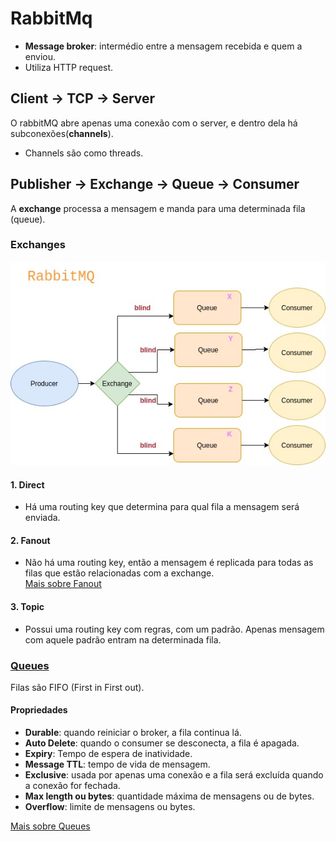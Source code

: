 # RabbitMq
 
* **Message broker**: intermédio entre a mensagem recebida e quem a enviou.
* Utiliza HTTP request.

## Client -> TCP -> Server
O rabbitMQ abre apenas uma conexão com o server, e dentro dela há subconexões(**channels**).
* Channels são como threads.

## Publisher  ->  Exchange  ->  Queue  ->  Consumer
A **exchange** processa a mensagem e manda para uma determinada fila (queue).

### Exchanges
![RabbitMQ](./assets/rabbitMQ.jpg)
#### 1. Direct
* Há uma routing key que determina para qual fila a mensagem será enviada.

#### 2. Fanout
* Não há uma routing key, então a mensagem é replicada para todas as filas que estão relacionadas com a exchange.<br>
[Mais sobre Fanout](./Resumos/fanout.md)

#### 3. Topic
* Possui uma routing key com regras, com um padrão. Apenas mensagem com aquele padrão entram na determinada fila.

### [Queues](./Resumos/queue.md)
Filas são FIFO (First in First out).

#### Propriedades
* **Durable**: quando reiniciar o broker, a fila continua lá.
* **Auto Delete**: quando o consumer se desconecta, a fila é apagada.
* **Expiry**: Tempo de espera de inatividade.
* **Message TTL**: tempo de vida de mensagem.
* **Exclusive**: usada por apenas uma conexão e a fila será excluída quando a conexão for fechada.
* **Max length ou bytes**: quantidade máxima de mensagens ou de bytes.
* **Overflow**: limite de mensagens ou bytes.

[Mais sobre Queues](./Resumos/queue.md)
